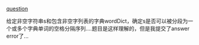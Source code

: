 [question](https://leetcode.com/problems/word-break/)

给定非空字符串s和包含非空字列表的字典wordDict，确定s是否可以被分段为一个或多个字典单词的空格分隔序列....题目是这样理解的，但是我提交了answer error了...

```js
```